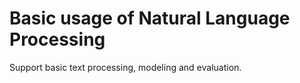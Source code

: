 # Basic usage of Natural Language Processing

Support basic text processing, modeling and evaluation.
